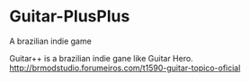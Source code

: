 # Guitar-PlusPlus
A brazilian indie game

Guitar++ is a brazilian indie gane like Guitar Hero.
http://brmodstudio.forumeiros.com/t1590-guitar-topico-oficial
